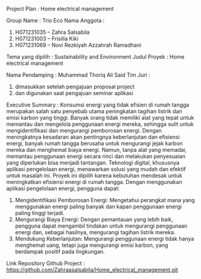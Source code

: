 Project Plan : Home electrical management

Group Name 	: Trio Eco
Nama Anggota : 
1.	H071231035 – Zahra Salsabila
2.	H071231003 – Frisilia Kiki 
3.	H071231069 – Novi Rezkiyah Azzahrah Ramadhani

Tema yang dipilih 	: Sustainability and Environment
Judul Proyek 	: Home electrical management

Nama Pendamping 	: Muhammad Thoriq Ali Said 
Tim Juri :
1.	dimasukkan setelah pengajuan proposal project
2.	dan digunakan saat pengajuan seminar aplikasi

Executive Summary : 
Konsumsi energi yang tidak efisien di rumah tangga merupakan salah satu penyebab utama peningkatan tagihan listrik dan emisi karbon yang tinggi. Banyak orang tidak memiliki alat yang tepat untuk memantau dan mengelola penggunaan energi mereka, sehingga sulit untuk mengidentifikasi dan mengurangi pemborosan energi.
Dengan meningkatnya kesadaran akan pentingnya keberlanjutan dan efisiensi energi, banyak rumah tangga berusaha untuk mengurangi jejak karbon mereka dan menghemat biaya energi. Namun, tanpa alat yang memadai, memantau penggunaan energi secara rinci dan melakukan penyesuaian yang diperlukan bisa menjadi tantangan. Teknologi digital, khususnya aplikasi pengelolaan energi, menawarkan solusi yang mudah dan efektif untuk masalah ini.
Proyek ini dipilih karena kebutuhan mendesak untuk meningkatkan efisiensi energi di rumah tangga. Dengan menggunakan aplikasi pengelolaan energi, pengguna dapat:
1.	Mengidentifikasi Pemborosan Energi: Mengetahui perangkat mana yang menggunakan energi paling banyak dan kapan penggunaan energi paling tinggi terjadi.
2.	Mengurangi Biaya Energi: Dengan pemantauan yang lebih baik, pengguna dapat mengambil tindakan untuk mengurangi penggunaan energi dan, sebagai hasilnya, mengurangi tagihan listrik mereka.
3.	Mendukung Keberlanjutan: Mengurangi penggunaan energi tidak hanya menghemat uang, tetapi juga mengurangi emisi karbon, yang berdampak positif pada lingkungan.

Link Repository Github Project : https://github.com/Zahraasalsabila/Home_electrical_management.git
